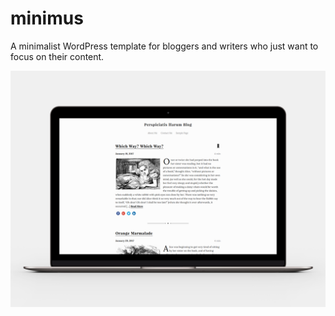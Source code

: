 minimus
===

A minimalist WordPress template for bloggers and writers who just want to focus on their content.

![alt tag](https://raw.githubusercontent.com/RiccardoZaffalon/minimus/master/screenshot.png)

